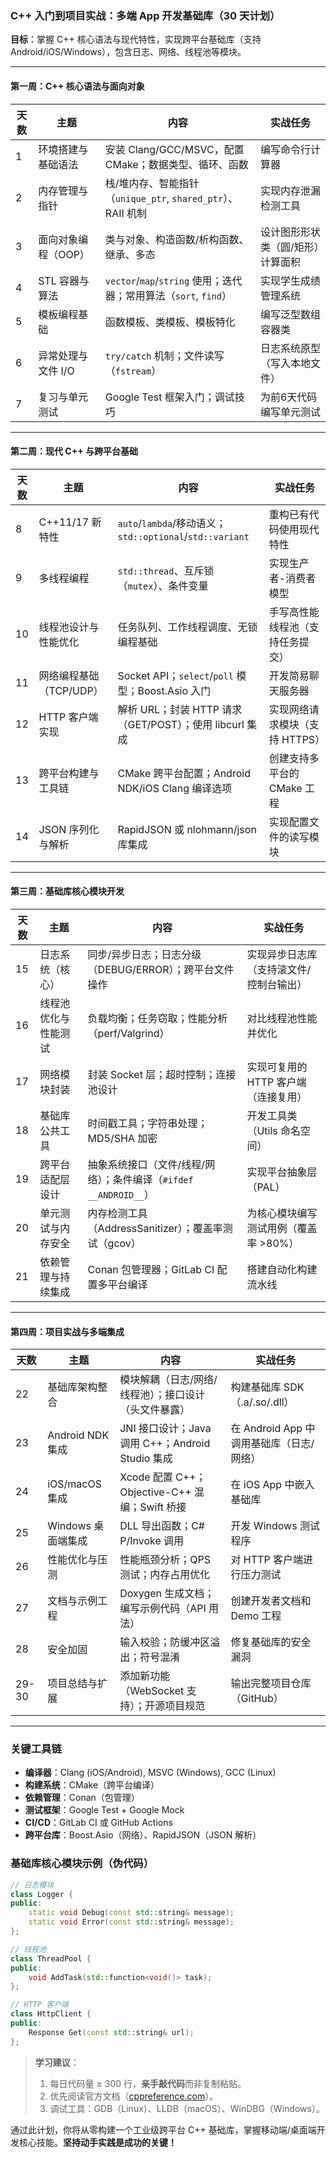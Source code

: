### C++ 入门到项目实战：多端 App 开发基础库（30 天计划）  
**目标**：掌握 C++ 核心语法与现代特性，实现跨平台基础库（支持 Android/iOS/Windows），包含日志、网络、线程池等模块。  

---

#### **第一周：C++ 核心语法与面向对象**  
| 天数 | 主题                  | 内容                                                                 | 实战任务                          |
|------|-----------------------|----------------------------------------------------------------------|-----------------------------------|
| 1    | 环境搭建与基础语法    | 安装 Clang/GCC/MSVC，配置 CMake；数据类型、循环、函数                | 编写命令行计算器                  |
| 2    | 内存管理与指针        | 栈/堆内存、智能指针（`unique_ptr`, `shared_ptr`）、RAII 机制         | 实现内存泄漏检测工具              |
| 3    | 面向对象编程（OOP）   | 类与对象、构造函数/析构函数、继承、多态                             | 设计图形形状类（圆/矩形）计算面积 |
| 4    | STL 容器与算法        | `vector`/`map`/`string` 使用；迭代器；常用算法（`sort`, `find`）     | 实现学生成绩管理系统              |
| 5    | 模板编程基础          | 函数模板、类模板、模板特化                                          | 编写泛型数组容器类                |
| 6    | 异常处理与文件 I/O    | `try/catch` 机制；文件读写（`fstream`）                              | 日志系统原型（写入本地文件）      |
| 7    | 复习与单元测试        | Google Test 框架入门；调试技巧                                       | 为前6天代码编写单元测试           |

---

#### **第二周：现代 C++ 与跨平台基础**  
| 天数 | 主题                          | 内容                                                                 | 实战任务                              |
|------|-------------------------------|----------------------------------------------------------------------|---------------------------------------|
| 8    | C++11/17 新特性               | `auto`/`lambda`/移动语义；`std::optional`/`std::variant`             | 重构已有代码使用现代特性            |
| 9    | 多线程编程                    | `std::thread`、互斥锁（`mutex`）、条件变量                           | 实现生产者-消费者模型               |
| 10   | 线程池设计与性能优化          | 任务队列、工作线程调度、无锁编程基础                                | 手写高性能线程池（支持任务提交）    |
| 11   | 网络编程基础（TCP/UDP）       | Socket API；`select`/`poll` 模型；Boost.Asio 入门                    | 开发简易聊天服务器                  |
| 12   | HTTP 客户端实现               | 解析 URL；封装 HTTP 请求（GET/POST）；使用 libcurl 集成              | 实现网络请求模块（支持 HTTPS）      |
| 13   | 跨平台构建与工具链            | CMake 跨平台配置；Android NDK/iOS Clang 编译选项                     | 创建支持多平台的 CMake 工程         |
| 14   | JSON 序列化与解析             | RapidJSON 或 nlohmann/json 库集成                                    | 实现配置文件的读写模块              |

---

#### **第三周：基础库核心模块开发**  
| 天数 | 主题                      | 内容                                                                 | 实战任务                                  |
|------|---------------------------|----------------------------------------------------------------------|-------------------------------------------|
| 15   | 日志系统（核心）          | 同步/异步日志；日志分级（DEBUG/ERROR）；跨平台文件操作               | 实现异步日志库（支持滚文件/控制台输出）   |
| 16   | 线程池优化与性能测试      | 负载均衡；任务窃取；性能分析（perf/Valgrind）                         | 对比线程池性能并优化                    |
| 17   | 网络模块封装              | 封装 Socket 层；超时控制；连接池设计                                 | 实现可复用的 HTTP 客户端（连接复用）     |
| 18   | 基础库公共工具            | 时间戳工具；字符串处理；MD5/SHA 加密                                 | 开发工具类（Utils 命名空间）             |
| 19   | 跨平台适配层设计          | 抽象系统接口（文件/线程/网络）；条件编译（`#ifdef __ANDROID__`）      | 实现平台抽象层（PAL）                   |
| 20   | 单元测试与内存安全        | 内存检测工具（AddressSanitizer）；覆盖率测试（gcov）                 | 为核心模块编写测试用例（覆盖率 >80%）   |
| 21   | 依赖管理与持续集成        | Conan 包管理器；GitLab CI 配置多平台编译                             | 搭建自动化构建流水线                    |

---

#### **第四周：项目实战与多端集成**  
| 天数 | 主题                          | 内容                                                                 | 实战任务                                  |
|------|-------------------------------|----------------------------------------------------------------------|-------------------------------------------|
| 22   | 基础库架构整合                | 模块解耦（日志/网络/线程池）；接口设计（头文件暴露）                 | 构建基础库 SDK（.a/.so/.dll）             |
| 23   | Android NDK 集成              | JNI 接口设计；Java 调用 C++；Android Studio 集成                     | 在 Android App 中调用基础库（日志/网络） |
| 24   | iOS/macOS 集成                | Xcode 配置 C++；Objective-C++ 混编；Swift 桥接                      | 在 iOS App 中嵌入基础库                  |
| 25   | Windows 桌面端集成            | DLL 导出函数；C# P/Invoke 调用                                       | 开发 Windows 测试程序                    |
| 26   | 性能优化与压测                | 性能瓶颈分析；QPS 测试；内存占用优化                                  | 对 HTTP 客户端进行压力测试              |
| 27   | 文档与示例工程                | Doxygen 生成文档；编写示例代码（API 用法）                           | 创建开发者文档和 Demo 工程              |
| 28   | 安全加固                      | 输入校验；防缓冲区溢出；符号混淆                                    | 修复基础库的安全漏洞                    |
| 29-30| 项目总结与扩展                | 添加新功能（WebSocket 支持）；开源项目规范                           | 输出完整项目仓库（GitHub）              |

---

### 关键工具链
- **编译器**：Clang (iOS/Android), MSVC (Windows), GCC (Linux)  
- **构建系统**：CMake（跨平台编译）  
- **依赖管理**：Conan（包管理）  
- **测试框架**：Google Test + Google Mock  
- **CI/CD**：GitLab CI 或 GitHub Actions  
- **跨平台库**：Boost.Asio（网络）、RapidJSON（JSON 解析）  

### 基础库核心模块示例（伪代码）
```cpp
// 日志模块
class Logger {
public:
    static void Debug(const std::string& message);
    static void Error(const std::string& message);
};

// 线程池
class ThreadPool {
public:
    void AddTask(std::function<void()> task);
};

// HTTP 客户端
class HttpClient {
public:
    Response Get(const std::string& url);
};
```

> **学习建议**：  
> 1. 每日代码量 ≥ 300 行，**亲手敲代码**而非复制粘贴。  
> 2. 优先阅读官方文档（[cppreference.com](https://en.cppreference.com/)）。  
> 3. 调试工具：GDB（Linux）、LLDB（macOS）、WinDBG（Windows）。  

通过此计划，你将从零构建一个工业级跨平台 C++ 基础库，掌握移动端/桌面端开发核心技能。**坚持动手实践是成功的关键！**